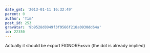 ```yaml
---
date_gmt: '2013-01-11 16:32:49'
parent: 0
author: 'Tim'
post_id: 253
gravatar: '9b9528d0949f3f9566f218a0930dd64a'
id: 22350
---
```


Actually it should be export FIGNORE=svn (the dot is already implied)